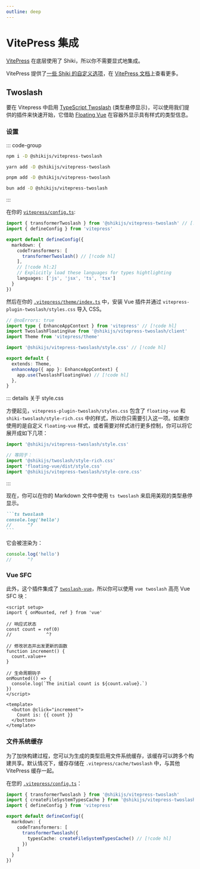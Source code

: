 ```yaml
---
outline: deep
---
```


# VitePress 集成

[VitePress](https://vitepress.zhcndoc.com/) 在底层使用了 Shiki，所以你不需要显式地集成。

VitePress 提供了[一些 Shiki 的自定义选项](https://github.com/vuejs/vitepress/blob/main/src/node/markdown/markdown.ts#L66-L112)，在 [VitePress 文档](https://vitepress.zhcndoc.com/zh/reference/site-config#markdown)上查看更多。

## Twoslash

要在 Vitepress 中启用 [TypeScript Twoslash](/packages/twoslash) (类型悬停显示)，可以使用我们提供的插件来快速开始，它借助 [Floating Vue](https://floating-vue.starpad.dev/) 在容器外显示具有样式的类型信息。

<Badges name="@shikijs/vitepress-twoslash" />

### 设置

::: code-group

```sh [npm]
npm i -D @shikijs/vitepress-twoslash
```

```sh [yarn]
yarn add -D @shikijs/vitepress-twoslash
```

```sh [pnpm]
pnpm add -D @shikijs/vitepress-twoslash
```

```sh [bun]
bun add -D @shikijs/vitepress-twoslash
```

:::

在你的 [`vitepress/config.ts`](https://vitepress.zhcndoc.com/reference/site-config):

```ts [.vitepress/config.ts]
import { transformerTwoslash } from '@shikijs/vitepress-twoslash' // [!code hl]
import { defineConfig } from 'vitepress'

export default defineConfig({
  markdown: {
    codeTransformers: [
      transformerTwoslash() // [!code hl]
    ],
    // [!code hl:2]
    // Explicitly load these languages for types hightlighting
    languages: ['js', 'jsx', 'ts', 'tsx']
  }
})
```

然后在你的 [`.vitepress/theme/index.ts`](https://vitepress.zhcndoc.com/guide/custom-theme) 中，安装 Vue 插件并通过 `vitepress-plugin-twoslash/styles.css` 导入 CSS。

```ts twoslash [.vitepress/theme/index.ts]
// @noErrors: true
import type { EnhanceAppContext } from 'vitepress' // [!code hl]
import TwoslashFloatingVue from '@shikijs/vitepress-twoslash/client'
import Theme from 'vitepress/theme'

import '@shikijs/vitepress-twoslash/style.css' // [!code hl]

export default {
  extends: Theme,
  enhanceApp({ app }: EnhanceAppContext) {
    app.use(TwoslashFloatingVue) // [!code hl]
  },
}
```

::: details 关于 style.css

方便起见，`vitepress-plugin-twoslash/styles.css` 包含了 `floating-vue` 和 `shiki-twoslash/style-rich.css` 中的样式，所以你只需要引入这一项。如果你使用的是自定义 `floating-vue` 样式，或者需要对样式进行更多控制，你可以将它展开成如下几项：

```ts
import '@shikijs/vitepress-twoslash/style.css'

// 等同于：
import '@shikijs/twoslash/style-rich.css'
import 'floating-vue/dist/style.css'
import '@shikijs/vitepress-twoslash/style-core.css'
```

:::

现在，你可以在你的 Markdown 文件中使用 `ts twoslash` 来启用美观的类型悬停显示。

````md
```ts twoslash
console.log('hello')
//      ^?
```
````

它会被渲染为：

```ts twoslash
console.log('hello')
//      ^?
```

<div class="h-100" /> <!-- leaving some space for the query above -->

### Vue SFC

此外，这个插件集成了 [`twoslash-vue`](https://github.com/antfu/twoslash-vue)，所以你可以使用 `vue twoslash` 高亮 Vue SFC 块：

```vue twoslash
<script setup>
import { onMounted, ref } from 'vue'

// 响应式状态
const count = ref(0)
//             ^?

// 修改状态并出发更新的函数
function increment() {
  count.value++
}

// 生命周期钩子
onMounted(() => {
  console.log(`The initial count is ${count.value}.`)
})
</script>

<template>
  <button @click="increment">
    Count is: {{ count }}
  </button>
</template>
```

### 文件系统缓存

为了加快构建过程，您可以为生成的类型启用文件系统缓存，该缓存可以跨多个构建共享。默认情况下，缓存存储在 `.vitepress/cache/twoslash` 中，与其他 VitePress 缓存一起。

在您的 [`.vitepress/config.ts`](https://vitepress.zhcndoc.com/reference/site-config)：

```ts [.vitepress/config.ts]
import { transformerTwoslash } from '@shikijs/vitepress-twoslash'
import { createFileSystemTypesCache } from '@shikijs/vitepress-twoslash/cache-fs' // [!code hl]
import { defineConfig } from 'vitepress'

export default defineConfig({
  markdown: {
    codeTransformers: [
      transformerTwoslash({
        typesCache: createFileSystemTypesCache() // [!code hl]
      })
    ]
  }
})
```
